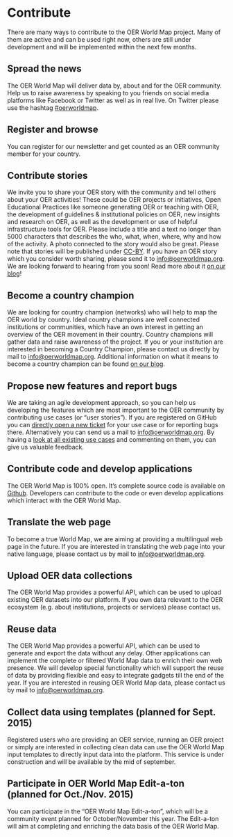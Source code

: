 # Contribute
There are many ways to contribute to the OER World Map project. Many of them are active and can be used right now, others are still under development and will be implemented within the next few months.

## Spread the news

The OER World Map will deliver data by, about and for the OER community. Help us to raise awareness by speaking to you friends on social media platforms like Facebook or Twitter as well as in real live. On Twitter please use the hashtag [#oerworldmap](https://twitter.com/hashtag/oerworldmap).

## Register and browse

You can register for our newsletter and get counted as an OER community member for your country.

## Contribute stories

We invite you to share your OER story with the community and tell others about your OER activities! These could be OER projects or initiatives, Open Educational Practices like someone generating OER or teaching with OER, the development of guidelines & institutional policies on OER, new insights and research on OER, as well as the development or use of helpful infrastructure tools for OER. Please include a title and a text no longer than 5000 characters that describes the who, what, when, where, why and how of the activity. A photo connected to the story would also be great. Please note that stories will be published under [CC-BY](https://creativecommons.org/licenses/by/4.0/). If you have an OER story which you consider worth sharing, please send it to [in&#102;o&#64;oerw&#111;&#114;ldma&#112;&#46;org](mailto:in&#102;o&#64;oerw&#111;&#114;ldma&#112;&#46;org). We are looking forward to hearing from you soon! Read more about it [on our blog](https://oerworldmap.wordpress.com/2015/04/14/call-for-oer-stories/)!

## Become a country champion

We are looking for country champion (networks) who will help to map the OER world by country. Ideal country champions are well connected institutions or communities, which have an own interest in getting an overview of the OER movement in their country. Country champions will gather data and raise awareness of the project. If you or your institution are interested in becoming a Country Champion, please contact us directly by mail to [in&#102;o&#64;oerw&#111;&#114;ldma&#112;&#46;org](mailto:in&#102;o&#64;oerw&#111;&#114;ldma&#112;&#46;org). Additional information on what it means to become a country champion can be found [on our blog](https://oerworldmap.wordpress.com/2015/04/17/what-does-it-mean-to-become-a-country-champion/).

## Propose new features and report bugs

We are taking an agile development approach, so you can help us developing the features which are most important to the OER community by contributing use cases (or “user stories”). If you are registered on GitHub you can [directly open a new ticket](https://github.com/hbz/oerworldmap) for your use case or for reporting bugs there. Alternatively you can send us a mail to [in&#102;o&#64;oerw&#111;&#114;ldma&#112;&#46;org](mailto:in&#102;o&#64;oerw&#111;&#114;ldma&#112;&#46;org). By having a [look at all existing use cases](https://github.com/hbz/oerworldmap/labels/story) and commenting on them, you can give us valuable feedback.

## Contribute code and develop applications

The OER World Map is 100% open. It’s complete source code is available on [Github](https://github.com/hbz/oerworldmap). Developers can contribute to the code or even develop applications which interact with the OER World Map.

## Translate the web page

To become a true World Map, we are aiming at providing a multilingual web page in the future. If you are interested in translating the web page into your native language, please contact us by mail to [in&#102;o&#64;oerw&#111;&#114;ldma&#112;&#46;org](mailto:in&#102;o&#64;oerw&#111;&#114;ldma&#112;&#46;org).

## Upload OER data collections

The OER World Map provides a powerful API, which can be used to upload existing OER datasets into our platform. If you own data relevant to the OER ecosystem (e.g. about institutions, projects or services) please contact us.

## Reuse data

The OER World Map provides a powerful API, which can be used to generate and export the data without any delay. Other applications can implement the complete or filtered World Map data to enrich their own web presence. We will develop special functionality which will support the reuse of data by providing flexible and easy to integrate gadgets till the end of the year. If you are interested in reusing OER World Map data, please contact us by mail to [in&#102;o&#64;oerw&#111;&#114;ldma&#112;&#46;org](mailto:in&#102;o&#64;oerw&#111;&#114;ldma&#112;&#46;org).

## Collect data using templates (planned for Sept. 2015)

Registered users who are providing an OER service, running an OER project or simply are interested in collecting clean data can use the OER World Map input templates to directly input data into the platform. This service is under construction and will be available by the mid of september.

## Participate in OER World Map Edit-a-ton (planned for Oct./Nov. 2015)

You can participate in the “OER World Map Edit-a-ton”, which will be a community event planned for October/November this year. The Edit-a-ton will aim at completing and enriching the data basis of the OER World Map.
